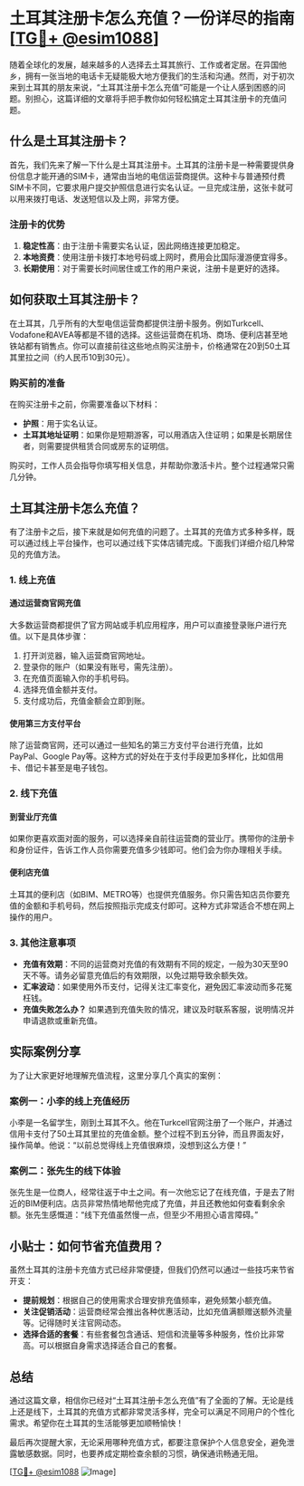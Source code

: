 # 土耳其注册卡怎么充值？一份详尽的指南[[TG💪+ @esim1088](https://t.me/s/esim1088)]

随着全球化的发展，越来越多的人选择去土耳其旅行、工作或者定居。在异国他乡，拥有一张当地的电话卡无疑能极大地方便我们的生活和沟通。然而，对于初次来到土耳其的朋友来说，“土耳其注册卡怎么充值”可能是一个让人感到困惑的问题。别担心，这篇详细的文章将手把手教你如何轻松搞定土耳其注册卡的充值问题。

## 什么是土耳其注册卡？

首先，我们先来了解一下什么是土耳其注册卡。土耳其的注册卡是一种需要提供身份信息才能开通的SIM卡，通常由当地的电信运营商提供。这种卡与普通预付费SIM卡不同，它要求用户提交护照信息进行实名认证。一旦完成注册，这张卡就可以用来拨打电话、发送短信以及上网，非常方便。

### 注册卡的优势

1. **稳定性高**：由于注册卡需要实名认证，因此网络连接更加稳定。
2. **本地资费**：使用注册卡拨打本地号码或上网时，费用会比国际漫游便宜得多。
3. **长期使用**：对于需要长时间居住或工作的用户来说，注册卡是更好的选择。

## 如何获取土耳其注册卡？

在土耳其，几乎所有的大型电信运营商都提供注册卡服务。例如Turkcell、Vodafone和AVEA等都是不错的选择。这些运营商在机场、商场、便利店甚至地铁站都有销售点。你可以直接前往这些地点购买注册卡，价格通常在20到50土耳其里拉之间（约人民币10到30元）。

### 购买前的准备

在购买注册卡之前，你需要准备以下材料：

- **护照**：用于实名认证。
- **土耳其地址证明**：如果你是短期游客，可以用酒店入住证明；如果是长期居住者，则需要提供租赁合同或房东的证明信。

购买时，工作人员会指导你填写相关信息，并帮助你激活卡片。整个过程通常只需几分钟。

## 土耳其注册卡怎么充值？

有了注册卡之后，接下来就是如何充值的问题了。土耳其的充值方式多种多样，既可以通过线上平台操作，也可以通过线下实体店铺完成。下面我们详细介绍几种常见的充值方法。

### 1. 线上充值

#### 通过运营商官网充值
大多数运营商都提供了官方网站或手机应用程序，用户可以直接登录账户进行充值。以下是具体步骤：
1. 打开浏览器，输入运营商官网地址。
2. 登录你的账户（如果没有账号，需先注册）。
3. 在充值页面输入你的手机号码。
4. 选择充值金额并支付。
5. 支付成功后，充值金额会立即到账。

#### 使用第三方支付平台
除了运营商官网，还可以通过一些知名的第三方支付平台进行充值，比如PayPal、Google Pay等。这种方式的好处在于支付手段更加多样化，比如信用卡、借记卡甚至是电子钱包。

### 2. 线下充值

#### 到营业厅充值
如果你更喜欢面对面的服务，可以选择亲自前往运营商的营业厅。携带你的注册卡和身份证件，告诉工作人员你需要充值多少钱即可。他们会为你办理相关手续。

#### 便利店充值
土耳其的便利店（如BIM、METRO等）也提供充值服务。你只需告知店员你要充值的金额和手机号码，然后按照指示完成支付即可。这种方式非常适合不想在网上操作的用户。

### 3. 其他注意事项

- **充值有效期**：不同的运营商对充值的有效期有不同的规定，一般为30天至90天不等。请务必留意充值后的有效期限，以免过期导致余额失效。
- **汇率波动**：如果使用外币支付，记得关注汇率变化，避免因汇率波动而多花冤枉钱。
- **充值失败怎么办？** 如果遇到充值失败的情况，建议及时联系客服，说明情况并申请退款或重新充值。

## 实际案例分享

为了让大家更好地理解充值流程，这里分享几个真实的案例：

### 案例一：小李的线上充值经历

小李是一名留学生，刚到土耳其不久。他在Turkcell官网注册了一个账户，并通过信用卡支付了50土耳其里拉的充值金额。整个过程不到五分钟，而且界面友好，操作简单。他说：“以前总觉得线上充值很麻烦，没想到这么方便！”

### 案例二：张先生的线下体验

张先生是一位商人，经常往返于中土之间。有一次他忘记了在线充值，于是去了附近的BIM便利店。店员非常热情地帮他完成了充值，并且还教他如何查看剩余余额。张先生感慨道：“线下充值虽然慢一点，但至少不用担心语言障碍。”

## 小贴士：如何节省充值费用？

虽然土耳其的注册卡充值方式已经非常便捷，但我们仍然可以通过一些技巧来节省开支：

- **提前规划**：根据自己的使用需求合理安排充值频率，避免频繁小额充值。
- **关注促销活动**：运营商经常会推出各种优惠活动，比如充值满额赠送额外流量等。记得随时关注官网动态。
- **选择合适的套餐**：有些套餐包含通话、短信和流量等多种服务，性价比非常高。可以根据自身需求选择适合自己的套餐。

## 总结

通过这篇文章，相信你已经对“土耳其注册卡怎么充值”有了全面的了解。无论是线上还是线下，土耳其的充值方式都非常灵活多样，完全可以满足不同用户的个性化需求。希望你在土耳其的生活能够更加顺畅愉快！

最后再次提醒大家，无论采用哪种充值方式，都要注意保护个人信息安全，避免泄露敏感数据。同时，也要养成定期检查余额的习惯，确保通讯畅通无阻。

[[TG💪+ @esim1088](https://t.me/s/esim1088) ![Image](https://i.postimg.cc/4NQfJmqS/Snipaste-2025-05-13-00-14-12.png)]